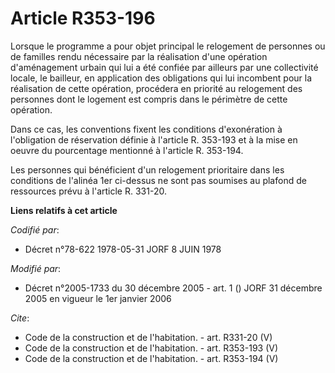 # Article R353-196

Lorsque le programme a pour objet principal le relogement de personnes ou de familles rendu nécessaire par la réalisation
d'une opération d'aménagement urbain qui lui a été confiée par ailleurs par une collectivité locale, le bailleur, en
application des obligations qui lui incombent pour la réalisation de cette opération, procédera en priorité au relogement des
personnes dont le logement est compris dans le périmètre de cette opération. 

Dans ce cas, les conventions fixent les conditions d'exonération à l'obligation de réservation définie à l'article R. 353-193
et à la mise en oeuvre du pourcentage mentionné à l'article R. 353-194. 

Les personnes qui bénéficient d'un relogement prioritaire dans les conditions de l'alinéa 1er ci-dessus ne sont pas soumises
au plafond de ressources prévu à l'article R. 331-20.

**Liens relatifs à cet article**

_Codifié par_:

  - Décret n°78-622 1978-05-31 JORF 8 JUIN 1978

_Modifié par_:

  - Décret n°2005-1733 du 30 décembre 2005 - art. 1 () JORF 31 décembre 2005 en vigueur le 1er janvier 2006

_Cite_:

  - Code de la construction et de l'habitation. - art. R331-20 (V)
  - Code de la construction et de l'habitation. - art. R353-193 (V)
  - Code de la construction et de l'habitation. - art. R353-194 (V)
